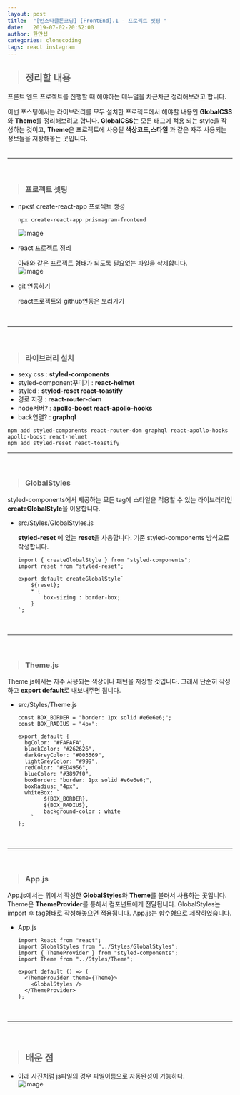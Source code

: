 ```yaml
---
layout: post
title:  "[인스타클론코딩] [FrontEnd].1 - 프로젝트 셋팅 "
date:   2019-07-02-20:52:00
author: 한만섭
categories: clonecoding
tags: react instagram
---
```


> ## 정리할 내용 

프론트 엔드 프로젝트를 진행할 때 해야하는 메뉴얼을 차근차근 정리해보려고 합니다.  

이번 포스팅에서는 라이브러리를 모두 설치한 프로젝트에서 해야할 내용인 **GlobalCSS**와 **Theme**를 정리해보려고 합니다. **GlobalCSS**는 모든 태그에 적용
되는 style을 작성하는 것이고, **Theme**은 프로젝트에 사용될 **색상코드,스타일** 과 같은 자주 사용되는 정보들을 저장해놓는 곳입니다.  
　  　  

***

　  
> ### 프로젝트 셋팅 

* npx로 create-react-app 프로젝트 생성 
  
  ```
  npx create-react-app prismagram-frontend
  ```
  ![image](https://user-images.githubusercontent.com/46010705/60510911-9d411500-9d0b-11e9-9c8f-dca0e88d126e.png)
  
  
* react 프로젝트 정리 
  
  아래와 같은 프로젝트 형태가 되도록 필요없는 파일을 삭제합니다.  
  ![image](https://user-images.githubusercontent.com/46010705/60510983-d24d6780-9d0b-11e9-9202-e04c8c823e37.png)

* git 연동하기 
  
  react프로젝트와 github연동은 보러가기

　  

***

　  
> ### 라이브러리 설치 

  * sexy css : **styled-components** 
  * styled-component꾸미기 : **react-helmet**
  * styled : **styled-reset react-toastify**
  * 경로 지정 : **react-router-dom**
  * node서버? : **apollo-boost react-apollo-hooks**
  * back연결? : **graphql**  
  ```
  npm add styled-components react-router-dom graphql react-apollo-hooks apollo-boost react-helmet
  npm add styled-reset react-toastify
  ```


***

　  
> ### GlobalStyles

styled-components에서 제공하는 모든 tag에 스타일을 적용할 수 있는 라이브러리인 **createGlobalStyle**을 이용합니다.  
  
* src/Styles/GlobalStyles.js
  
  **styled-reset** 에 있는 **reset**을 사용합니다. 기존 styled-components 방식으로 작성합니다.  
  ```
  import { createGlobalStyle } from "styled-components";
  import reset from "styled-reset";

  export default createGlobalStyle`
      ${reset};
      * {
          box-sizing : border-box;
      }
  `;

  ```
　  

***

　  
> ### Theme.js

Theme.js에서는 자주 사용되는 색상이나 패턴을 저장할 것입니다. 그래서 단순히 작성하고 **export default**로 내보내주면 됩니다.  

* src/Styles/Theme.js

  ```
  const BOX_BORDER = "border: 1px solid #e6e6e6;";
  const BOX_RADIUS = "4px";

  export default {
    bgColor: "#FAFAFA",
    blackColor: "#262626",
    darkGreyColor: "#003569",
    lightGreyColor: "#999",
    redColor: "#ED4956",
    blueColor: "#3897f0",
    boxBorder: "border: 1px solid #e6e6e6;",
    boxRadius: "4px",
    whiteBox: `
          ${BOX_BORDER},
          ${BOX_RADIUS},
          background-color : white
      `
  };
  ```
　    

***

　  
> ### App.js

App.js에서는 위에서 작성한 **GlobalStyles**와 **Theme**를 불러서 사용하는 곳입니다. Theme은 **ThemeProvider**를 통해서 컴포넌트에게 전달됩니다. 
GlobalStyles는 import 후 tag형태로 작성해놓으면 적용됩니다. App.js는 함수형으로 제작하였습니다.  

* App.js

  ```
  import React from "react";
  import GlobalStyles from "../Styles/GlobalStyles";
  import { ThemeProvider } from "styled-components";
  import Theme from "../Styles/Theme";

  export default () => (
    <ThemeProvider theme={Theme}>
      <GlobalStyles />
    </ThemeProvider>
  );

  ```
　    
  
***

　  
> ## 배운 점 
  
* 아래 사진처럼 js파일의 경우 파일이름으로 자동완성이 가능하다.  
  ![image](https://user-images.githubusercontent.com/46010705/60516161-25c5b280-9d18-11e9-981a-feced7296e97.png)
